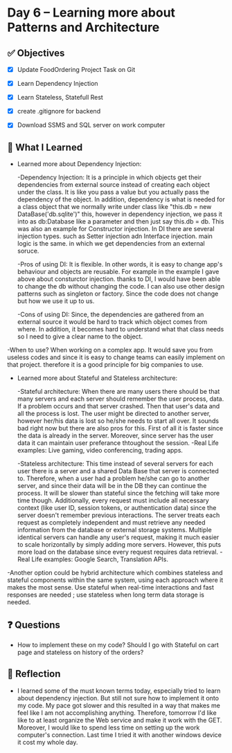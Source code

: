 # Day 6 – Learning more about Patterns and Architecture

## ✅ Objectives
- [x] Update FoodOrdering Project Task on Git
- [x] Learn Dependency Injection
- [x] Learn Stateless, Statefull Rest
- [x] create .gitignore for backend
- [x] Download SSMS and SQL server on work computer


## 📘 What I Learned

- Learned more about Dependency Injection:

  -Dependency Injection: It is a principle in which objects get their dependencies from external source instead of creating each object under the class. It is like you pass a value but you actually pass the dependency of the object. In addition, dependency is what is needed for a class object that we normally write under class like "this.db = new DataBase('db.sqlite')" this, however in dependency injection, we pass it into as db:Database like a parameter and then just say this.db = db. This was also an example for Constructor injection. In DI there are several injection types. such as Setter injection adn Interface injection. main logic is the same. in which we get dependencies from an external soruce. 

  -Pros of using DI: It is flexible. In other words, it is easy to change app's behaviour and objects are reusable. For example in the example I gave above about consturctor injection. thanks to DI, I would have been able to change the db without changing the code. I can also use other design patterns such as singleton or factory. Since the code does not change but how we use it up to us.

  -Cons of using DI: Since, the dependencies are gathered from an external source it would be hard to track which object comes from where. In addition, it becomes hard to understand what that class needs so I need to give a clear name to the object.
            
-When to use? When working on a complex app. It would save you from useless codes and since it is easy to change teams can easily implement on that project. therefore it is a good principle for big companies to use.

- Learned more about Stateful and Stateless architecture:
  
  -Stateful architecture: When there are many users there should be that many servers and each server should remember the user process, data. If a problem occurs and that server crashed. Then that user's data and all the process is lost. The user might be directed to another server, however her/his data is lost so he/she needs to start all over. It sounds bad right now but there are also pros for this. First of all it is faster since the data is already in the server. Moreover, since server has the user data it can maintain user preferance thtoughout the session. 
  -Real Life examples: Live gaming, video conferencing, trading apps.
        
  -Stateless architecture: This time instead of several servers for each user there is a server and a shared Data Base that server is connected to. Therefore, when a user had a problem he/she can go to another server, and since their data will be in the DB they can continue the process. It will be slower than stateful since the fetching will take more time though. Additionally, every request must include all necessary context (like user ID, session tokens, or authentication data) since the server doesn't remember previous interactions. The server treats each request as completely independent and must retrieve any needed information from the database or external storage systems. Multiple identical servers can handle any user's request, making it much easier to scale horizontally by simply adding more servers. However, this puts more load on the database since every request requires data retrieval.
  -Real Life examples: Google Search, Translation APIs.
        
-Another option could be hybrid architecture which combines stateless and stateful components within the same system, using each approach where it makes the most sense.
        Use stateful when real-time interactions and fast responses are needed ; use stateless when long term data storage is needed.

## ❓ Questions
- How to implement these on my code? Should I go with Stateful on cart page and stateless on history of the orders?

## 💬 Reflection
- I learned some of the must known terms today, especially tried to learn about dependency injection. But still not sure how to implement it onto my code. My pace got slower and this resulted in a way that makes me feel like I am not accomplishing anything. Therefore, tomorrow I'd like like to at least organize the Web service and make it work with the GET. Moreover, I would like to spend less time on setting up the work computer's connection. Last time I tried it with another windows device it cost my whole day.
